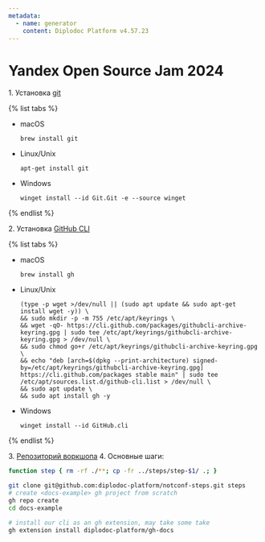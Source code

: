 ```yaml
---
metadata:
  - name: generator
    content: Diplodoc Platform v4.57.23
---
```

# Yandex Open Source Jam 2024

1\. Установка [git](https://git-scm.com/downloads)

{% list tabs %}

- macOS

  ```
  brew install git
  ```
- Linux/Unix

  ```
  apt-get install git
  ```
- Windows

  ```
  winget install --id Git.Git -e --source winget
  ```
  
{% endlist %}

2\. Установка [GitHub CLI](https://github.com/cli/cli)

{% list tabs %}

- macOS

  ```
  brew install gh
  ```
- Linux/Unix

    ```
    (type -p wget >/dev/null || (sudo apt update && sudo apt-get install wget -y)) \
    && sudo mkdir -p -m 755 /etc/apt/keyrings \
    && wget -qO- https://cli.github.com/packages/githubcli-archive-keyring.gpg | sudo tee /etc/apt/keyrings/githubcli-archive-keyring.gpg > /dev/null \
    && sudo chmod go+r /etc/apt/keyrings/githubcli-archive-keyring.gpg \
    && echo "deb [arch=$(dpkg --print-architecture) signed-by=/etc/apt/keyrings/githubcli-archive-keyring.gpg] https://cli.github.com/packages stable main" | sudo tee /etc/apt/sources.list.d/github-cli.list > /dev/null \
    && sudo apt update \
    && sudo apt install gh -y
    ```
- Windows

  ```
  winget install --id GitHub.cli
  ```
  
{% endlist %}

3\. [Репозиторий воркшопа](https://github.com/diplodoc-platform/notconf-steps)
4\. Основные шаги:
```bash
function step { rm -rf ./**; cp -fr ../steps/step-$1/ .; }

git clone git@github.com:diplodoc-platform/notconf-steps.git steps
# create <docs-example> gh project from scratch
gh repo create
cd docs-example

# install our cli as an gh extension, may take some take
gh extension install diplodoc-platform/gh-docs
```
